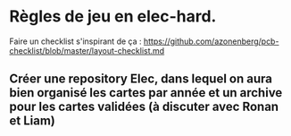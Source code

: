 # Règles de jeu en elec-hard.

Faire un checklist s'inspirant de ça : 
  https://github.com/azonenberg/pcb-checklist/blob/master/layout-checklist.md

## Créer une repository Elec, dans lequel on aura bien organisé les cartes par année et un archive pour les cartes validées (à discuter avec Ronan et Liam) 
